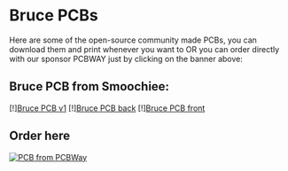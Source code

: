 # Bruce PCBs

Here are some of the open-source community made PCBs, you can download them and print whenever you want to OR you can order directly with our sponsor PCBWAY just by clicking on the banner above:

## Bruce PCB from Smoochiee:

[!][Bruce PCB v1](https://raw.githubusercontent.com/pr3y/Bruce/refs/heads/main/media/pcbs/smoochie/Bruce_PCB_full.png)
[!][Bruce PCB back](https://raw.githubusercontent.com/pr3y/Bruce/refs/heads/main/media/pcbs/smoochie/back.png)
[!][Bruce PCB front](https://raw.githubusercontent.com/pr3y/Bruce/refs/heads/main/media/pcbs/smoochie/front.png)

## Order here
[![PCB from PCBWay](https://www.pcbway.com/project/img/images/frompcbway-1220.png)](https://www.pcbway.com/project/shareproject/Bruce_PCB_Smoochiee_d6a0284b.html)



